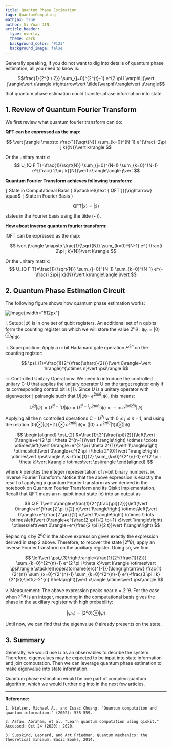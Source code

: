 ```yaml
---
title: Quantum Phase Estimation
tags: QuantumComputing
mathjax: true
author: Si Yuan JIN
article_header:
  type: overlay
  theme: dark
  background_color: '#123'
  background_image: false
---
```


Generally speaking, if you do not want to dig into details of quantum phase estimation, all you need to know is:

$$\frac{1}{2^{t / 2}} \sum_{j=0}^{2^{t}-1} e^{2 \pi i \varphi j}\vert j\rangle\vert u\rangle \rightarrow\vert \tilde{\varphi}\rangle\vert u\rangle$$

that quantum phase estimation could transfer phase information into state.

## 1. Review of Quantum Fourier Transform 
We first review what quantum fourier transform can do:

**QFT can be expressed as the map:**

$$
\vert j\rangle \mapsto \frac{1}{\sqrt{N}} \sum_{k=0}^{N-1} e^{\frac{i 2\pi j k}{N}}\vert k\rangle
$$

Or the unitary matrix:
$$
U_{Q F T}=\frac{1}{\sqrt{N}} \sum_{j=0}^{N-1} \sum_{k=0}^{N-1} e^{\frac{i 2\pi j k}{N}}\vert k\rangle\langle j\vert 
$$

**Quantum Fourier Transform achieves following transform:**

$\mid$ State in Computational Basis $\rangle$ $\stackrel{\text { QFT }}{\rightarrow} \quad$ $\mid$ State in Fourier Basis $\rangle$

$$\mathrm{QFT}\vert x\rangle=\vert \tilde{x}\rangle$$

states in the Fourier basis using the tilde (~)).

**How about inverse quantum fourier transform:**

IQFT can be expressed as the map:

$$
\vert j\rangle \mapsto \frac{1}{\sqrt{N}} \sum_{k=0}^{N-1} e^{-\frac{i 2\pi j k}{N}}\vert k\rangle
$$

Or the unitary matrix:
$$
U_{Q F T}=\frac{1}{\sqrt{N}} \sum_{j=0}^{N-1} \sum_{k=0}^{N-1} e^{-\frac{i 2\pi j k}{N}}\vert k\rangle\langle j\vert 
$$

## 2. Quantum Phase Estimation Circuit

The following figure shows how quantum phase estimation works:

![Image](https://jsybruce.github.io/Homepage/assets/images/posts/Quantum-Phase-Estimation/circuit.png "Image@512x512"){:width="512px"}

i. Setup: $\vert \psi\rangle$ is in one set of qubit registers. An additional set of $\mathrm{n}$ qubits form the counting register on which we will store the value $2^{n} \theta$ : $\psi_{0}=\vert 0\rangle^{\otimes} \pi\vert \psi\rangle$

ii. Superposition: Apply a n-bit Hadamard gate operation $H^{2 n}$ on the counting register:

$$
\psi_{1}=\frac{1}{2^{\frac{\sharp}{2}}}(\vert 0\rangle+\vert 1\rangle)^{\otimes n}\vert \psi\rangle
$$

iii. Controlled Unitary Operations: We need to introduce the controlled unitary C-U that applies the unitary operator U on the target register only if its corresponding control bit is $\vert 1\rangle$. Since $U$ is a unitary operator with eigenvector $\mid$ psìrangle such that $U\vert \psi\rangle=$ $e^{2 \pi i \theta}\vert \psi\rangle$, this means:

$$
U^{2 j}\vert \psi\rangle=U^{2^{j}-1} U\vert \psi\rangle=U^{2^{j}-1} e^{2 \pi i \theta}\vert \psi\rangle=\cdots=e^{2 \pi i 2^{j} \theta}\vert \psi\rangle
$$

Applying all the $\mathrm{n}$ controlled operations $\mathrm{C}-U^{2 j}$ with $0 \leq j \leq n-1$, and using the relation $\vert 0\rangle \otimes\vert \psi\rangle+\vert 1\rangle \otimes e^{2 \pi i \theta}\vert \psi\rangle=$ $\left(\vert 0\rangle+e^{2 \pi i \theta}\vert 1\rangle\right) \otimes\vert \psi\rangle$

$$
\begin{aligned}
\psi_{2} &=\frac{1}{2^{\frac{\pi}{2}}}\left(\vert 0\rangle+e^{2 \pi i \theta 2^{n-1}}\vert 1\rangle\right) \otimes \cdots \otimes\left(\vert 0\rangle+e^{2 \pi i \theta 2^{1}}\vert 1\rangle\right) \otimes\left(\vert 0\rangle+e^{2 \pi i \theta 2^{0}}\vert 1\rangle\right) \otimes\vert \psi\rangle \\
&=\frac{1}{2} \sum_{k=0}^{2^{n}-1} e^{2 \pi i \theta k}\vert k\rangle \otimes\vert \psi\rangle
\end{aligned}
$$

where $k$ denotes the integer representation of $n$-bit binary numbers.
iv. Inverse Fourier Transform: Notice that the above expression is exactly the result of applying a quantum Fourier transform as we derived in the notebook on Quantum Fourier Transform and its Qiskit Implementation. Recall that QFT maps an n-qubit input state $\vert x\rangle$ into an output as

$$
Q F T\vert x\rangle=\frac{1}{2^{\frac{\pi}{2}}}\left(\vert 0\rangle+e^{\frac{2 \pi i}{2} x}\vert 1\rangle\right) \otimes\left(\vert 0\rangle+e^{\frac{2 \pi i}{2} x}\vert 1\rangle\right) \otimes \ldots \otimes\left(\vert 0\rangle+e^{\frac{2 \pi i}{2 \pi-1} x}\vert 1\rangle\right) \otimes\left(\vert 0\rangle+e^{\frac{2 \pi i}{2 t}}\vert 1\rangle\right)
$$

Replacing $x$ by $2^{n} \theta$ in the above expression gives exactly the expression derived in step 2 above. Therefore, to recover the state $\left\vert 2^{n} \theta\right\rangle$, apply an inverse Fourier transform on the auxiliary register. Doing so, we find

$$
\left\vert \psi_{3}\right\rangle=\frac{1}{2^{\frac{1}{2}}} \sum_{k=0}^{2^{n}-1} e^{2 \pi i \theta k}\vert k\rangle \otimes\vert \psi\rangle \stackrel{\operatorname{erc}^{-1}}{\longrightarrow} \frac{1}{2^{n}} \sum_{x=0}^{2^{n}-1} \sum_{k=0}^{2^{n}-1} e^{-\frac{3 \pi i k}{2^{k}}\left(z-2^{n} \theta\right)}\vert x\rangle \otimes\vert \psi\rangle
$$

v. Measurement: The above expression peaks near $x=2^{n} \theta$. For the case when $2^{n} \theta$ is an integer, measuring in the computational basis gives the phase in the auxiliary register with high probability:

$$
\left\vert \psi_{4}\right\rangle=\left\vert 2^{n} \theta\right\rangle \otimes\vert \psi\rangle
$$

Until now, we can find that the eigenvalue $\theta$ already presents on the state.

## 3. Summary

Generally, we would use $U$ as an observables to decribe the system. Therefore, eigenvalues may be expected to be input into state information and join computation. Then we can leverage quantum phase estimation to make eigenvalue into state information. 

Quantum phase estimation would be one part of complex quantum algorithm, which we would further dig into in the next few articles.

---

**Reference:**

`1. Nielsen, Michael A., and Isaac Chuang. "Quantum computation and quantum information." (2002): 558-559.`

`2. Asfaw, Abraham, et al. "Learn quantum computation using qiskit." Accessed: Oct 24 (2020): 2020.`

`3. Susskind, Leonard, and Art Friedman. Quantum mechanics: the theoretical minimum. Basic Books, 2014.`